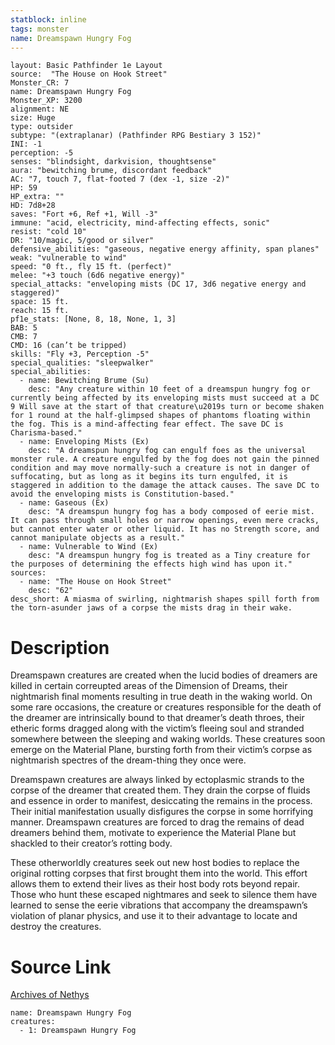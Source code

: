 ```yaml
---
statblock: inline
tags: monster
name: Dreamspawn Hungry Fog
---
```

```statblock
layout: Basic Pathfinder 1e Layout
source:  "The House on Hook Street"
Monster_CR: 7
name: Dreamspawn Hungry Fog
Monster_XP: 3200
alignment: NE
size: Huge
type: outsider
subtype: "(extraplanar) (Pathfinder RPG Bestiary 3 152)"
INI: -1
perception: -5
senses: "blindsight, darkvision, thoughtsense"
aura: "bewitching brume, discordant feedback"
AC: "7, touch 7, flat-footed 7 (dex -1, size -2)"
HP: 59
HP_extra: ""
HD: 7d8+28
saves: "Fort +6, Ref +1, Will -3"
immune: "acid, electricity, mind-affecting effects, sonic"
resist: "cold 10"
DR: "10/magic, 5/good or silver"
defensive_abilities: "gaseous, negative energy affinity, span planes"
weak: "vulnerable to wind"
speed: "0 ft., fly 15 ft. (perfect)"
melee: "+3 touch (6d6 negative energy)"
special_attacks: "enveloping mists (DC 17, 3d6 negative energy and staggered)"
space: 15 ft.
reach: 15 ft.
pf1e_stats: [None, 8, 18, None, 1, 3]
BAB: 5
CMB: 7
CMD: 16 (can’t be tripped)
skills: "Fly +3, Perception -5"
special_qualities: "sleepwalker"
special_abilities:
  - name: Bewitching Brume (Su)
    desc: "Any creature within 10 feet of a dreamspun hungry fog or currently being affected by its enveloping mists must succeed at a DC 9 Will save at the start of that creature\u2019s turn or become shaken for 1 round at the half-glimpsed shapes of phantoms floating within the fog. This is a mind-affecting fear effect. The save DC is Charisma-based."
  - name: Enveloping Mists (Ex)
    desc: "A dreamspun hungry fog can engulf foes as the universal monster rule. A creature engulfed by the fog does not gain the pinned condition and may move normally-such a creature is not in danger of suffocating, but as long as it begins its turn engulfed, it is staggered in addition to the damage the attack causes. The save DC to avoid the enveloping mists is Constitution-based."
  - name: Gaseous (Ex)
    desc: "A dreamspun hungry fog has a body composed of eerie mist. It can pass through small holes or narrow openings, even mere cracks, but cannot enter water or other liquid. It has no Strength score, and cannot manipulate objects as a result."
  - name: Vulnerable to Wind (Ex)
    desc: "A dreamspun hungry fog is treated as a Tiny creature for the purposes of determining the effects high wind has upon it."
sources:
  - name: "The House on Hook Street"
    desc: "62"
desc_short: A miasma of swirling, nightmarish shapes spill forth from the torn-asunder jaws of a corpse the mists drag in their wake.
```
# Description
Dreamspawn creatures are created when the lucid bodies of dreamers are killed in certain correupted areas of the Dimension of Dreams, their nightmarish final moments resulting in true death in the waking world. On some rare occasions, the creature or creatures responsible for the death of the dreamer are intrinsically bound to that dreamer’s death throes, their etheric forms dragged along with the victim’s fleeing soul and stranded somewhere between the sleeping and waking worlds. These creatures soon emerge on the Material Plane, bursting forth from their victim’s corpse as nightmarish spectres of the dream-thing they once were.

Dreamspawn creatures are always linked by ectoplasmic strands to the corpse of the dreamer that created them. They drain the corpse of fluids and essence in order to manifest, desiccating the remains in the process. Their initial manifestation usually disfigures the corpse in some horrifying manner. Dreamspawn creatures are forced to drag the remains of dead dreamers behind them, motivate to experience the Material Plane but shackled to their creator’s rotting body.

These otherworldly creatures seek out new host bodies to replace the original rotting corpses that first brought them into the world. This effort allows them to extend their lives as their host body rots beyond repair. Those who hunt these escaped nightmares and seek to silence them have learned to sense the eerie vibrations that accompany the dreamspawn’s violation of planar physics, and use it to their advantage to locate and destroy the creatures.
# Source Link
[Archives of Nethys](https://aonprd.com/MonsterDisplay.aspx?ItemName=Dreamspawn%20Hungry%20Fog)
```encounter-table
name: Dreamspawn Hungry Fog
creatures:
  - 1: Dreamspawn Hungry Fog
```
